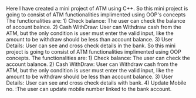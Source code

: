 Here I have created a mini project of ATM using C++.
So this mini project is going to consist of ATM functionalities implimented using OOP's concepts
The functionalities are: 1) Check balance: The user can check the balance of  account balnce. 2) Cash WithDraw: User can Withdraw cash from the ATM, but the only condition is
user must enter the valid input, like the amount to be withdraw should be less than account balance. 3) User Details: User can see and cross check  details in the bank.
So this mini project is going to consist of ATM functionalities implimented using OOP concepts.
The functionalities are: 1) Check balance: The user can check the account balance. 2) Cash WithDraw: User can Withdraw cash from the ATM, but the only condition is
user must enter the valid input, like the amount to be withdraw should be less than account balance. 3) User Details: User can see and cross check  details with bank.
4) Update Mobile no. :The user can update mobile number linked to the bank account.
